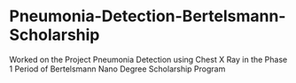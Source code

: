 # Pneumonia-Detection-Bertelsmann-Scholarship
Worked on the Project Pneumonia Detection using Chest X Ray in the Phase 1 Period of Bertelsmann Nano Degree Scholarship Program
